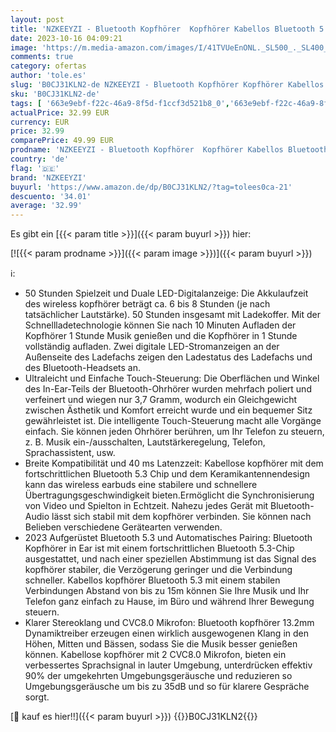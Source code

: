 ```yaml
---
layout: post
title: 'NZKEEYZI - Bluetooth Kopfhörer  Kopfhörer Kabellos Bluetooth 5.3 mit HD Mikrofon  In Ear Kopfhörer Bluetooth mit HiFi Stereo Sound  Kabellose Kopfhörer mit LED Anzeige  50 Std Spielzeit  IP7 Wasserdicht'
date: 2023-10-16 04:09:21
image: 'https://m.media-amazon.com/images/I/41TVUeEnONL._SL500_._SL400_.jpg'
comments: true
category: ofertas
author: 'tole.es'
slug: 'B0CJ31KLN2-de NZKEEYZI - Bluetooth Kopfhörer Kopfhörer Kabellos...'
sku: 'B0CJ31KLN2-de'
tags: [ '663e9ebf-f22c-46a9-8f5d-f1ccf3d521b8_0','663e9ebf-f22c-46a9-8f5d-f1ccf3d521b8_9901','Arborist Merchandising Root','Elektronik & Foto','Elektronik & Foto: Produkte mit Umwelt-Label','In-Ear Ohrhörer','Kopfhörer','Kopfhörer & Zubehör','Self Service','Special Features Stores','nzkeeyzi','🇩🇪', ]
actualPrice: 32.99 EUR
currency: EUR
price: 32.99
comparePrice: 49.99 EUR
prodname: 'NZKEEYZI - Bluetooth Kopfhörer  Kopfhörer Kabellos Bluetooth 5.3 mit HD Mikrofon  In Ear Kopfhörer Bluetooth mit HiFi Stereo Sound  Kabellose Kopfhörer mit LED Anzeige  50 Std Spielzeit  IP7 Wasserdicht'
country: 'de'
flag: '🇩🇪'
brand: 'NZKEEYZI'
buyurl: 'https://www.amazon.de/dp/B0CJ31KLN2/?tag=tolees0ca-21'
descuento: '34.01'
average: '32.99'
---
```


Es gibt ein [{{< param title >}}]({{< param buyurl >}}) hier:

[![{{< param prodname >}}]({{< param image >}})]({{< param buyurl >}})

ℹ️:

- 50 Stunden Spielzeit und Duale LED-Digitalanzeige: Die Akkulaufzeit des wireless kopfhörer beträgt ca. 6 bis 8 Stunden (je nach tatsächlicher Lautstärke). 50 Stunden insgesamt mit Ladekoffer. Mit der Schnellladetechnologie können Sie nach 10 Minuten Aufladen der Kopfhörer 1 Stunde Musik genießen und die Kopfhörer in 1 Stunde vollständig aufladen. Zwei digitale LED-Stromanzeigen an der Außenseite des Ladefachs zeigen den Ladestatus des Ladefachs und des Bluetooth-Headsets an.
- Ultraleicht und Einfache Touch-Steuerung: Die Oberflächen und Winkel des In-Ear-Teils der Bluetooth-Ohrhörer wurden mehrfach poliert und verfeinert und wiegen nur 3,7 Gramm, wodurch ein Gleichgewicht zwischen Ästhetik und Komfort erreicht wurde und ein bequemer Sitz gewährleistet ist. Die intelligente Touch-Steuerung macht alle Vorgänge einfach. Sie können jeden Ohrhörer berühren, um Ihr Telefon zu steuern, z. B. Musik ein-/ausschalten, Lautstärkeregelung, Telefon, Sprachassistent, usw.
- Breite Kompatibilität und 40 ms Latenzzeit: Kabellose kopfhörer mit dem fortschrittlichen Bluetooth 5.3 Chip und dem Keramikantennendesign kann das wireless earbuds eine stabilere und schnellere Übertragungsgeschwindigkeit bieten.Ermöglicht die Synchronisierung von Video und Spielton in Echtzeit. Nahezu jedes Gerät mit Bluetooth-Audio lässt sich stabil mit dem kopfhörer verbinden. Sie können nach Belieben verschiedene Gerätearten verwenden.
- 2023 Aufgerüstet Bluetooth 5.3 und Automatisches Pairing: Bluetooth Kopfhörer in Ear ist mit einem fortschrittlichen Bluetooth 5.3-Chip ausgestattet, und nach einer speziellen Abstimmung ist das Signal des kopfhörer stabiler, die Verzögerung geringer und die Verbindung schneller. Kabellos kopfhörer Bluetooth 5.3 mit einem stabilen Verbindungen Abstand von bis zu 15m können Sie Ihre Musik und Ihr Telefon ganz einfach zu Hause, im Büro und während Ihrer Bewegung steuern.
- Klarer Stereoklang und CVC8.0 Mikrofon: Bluetooth kopfhörer 13.2mm Dynamiktreiber erzeugen einen wirklich ausgewogenen Klang in den Höhen, Mitten und Bässen, sodass Sie die Musik besser genießen können. Kabellose kopfhörer mit 2 CVC8.0 Mikrofon, bieten ein verbessertes Sprachsignal in lauter Umgebung, unterdrücken effektiv 90% der umgekehrten Umgebungsgeräusche und reduzieren so Umgebungsgeräusche um bis zu 35dB und so für klarere Gespräche sorgt.

[🛒 kauf es hier!!]({{< param buyurl >}})
{{<world>}}B0CJ31KLN2{{</world>}}
